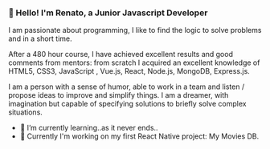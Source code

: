 ### 👋 Hello! I'm Renato, a Junior Javascript Developer

I am passionate about programming, I like to find the logic to solve problems and in a short time.

After a 480 hour course, I have achieved excellent results and good comments from mentors: from scratch I acquired an excellent knowledge of HTML5, CSS3, JavaScript , Vue.js, React, Node.js, MongoDB, Express.js.

I am a person with a sense of humor, able to work in a team and listen / propose ideas to improve and simplify things. I am a dreamer, with imagination but capable of specifying solutions to briefly solve complex situations.

- 🌱 I’m currently learning..as it never ends..
- 🔭 Currently I'm working on my first React Native project: My Movies DB.

<!--
**roland1308/roland1308** is a ✨ _special_ ✨ repository because its `README.md` (this file) appears on your GitHub profile.

Here are some ideas to get you started:

- 🔭 I’m currently working on ...
- 🌱 I’m currently learning ...
- 👯 I’m looking to collaborate on ...
- 🤔 I’m looking for help with ...
- 💬 Ask me about ...
- 📫 How to reach me: ...
- 😄 Pronouns: ...
- ⚡ Fun fact: ...
-->
